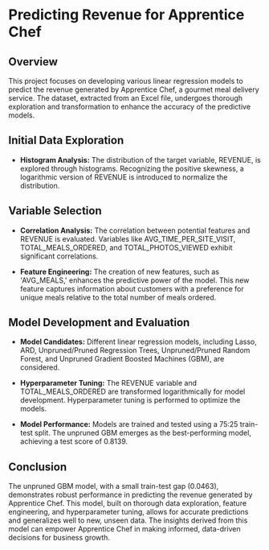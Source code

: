 # Predicting Revenue for Apprentice Chef

## Overview

This project focuses on developing various linear regression models to predict the revenue generated by Apprentice Chef, a gourmet meal delivery service. The dataset, extracted from an Excel file, undergoes thorough exploration and transformation to enhance the accuracy of the predictive models.

## Initial Data Exploration

- **Histogram Analysis:** The distribution of the target variable, REVENUE, is explored through histograms. Recognizing the positive skewness, a logarithmic version of REVENUE is introduced to normalize the distribution.

## Variable Selection

- **Correlation Analysis:** The correlation between potential features and REVENUE is evaluated. Variables like AVG_TIME_PER_SITE_VISIT, TOTAL_MEALS_ORDERED, and TOTAL_PHOTOS_VIEWED exhibit significant correlations.

- **Feature Engineering:** The creation of new features, such as 'AVG_MEALS,' enhances the predictive power of the model. This new feature captures information about customers with a preference for unique meals relative to the total number of meals ordered.

## Model Development and Evaluation

- **Model Candidates:** Different linear regression models, including Lasso, ARD, Unpruned/Pruned Regression Trees, Unpruned/Pruned Random Forest, and Unpruned Gradient Boosted Machines (GBM), are considered.

- **Hyperparameter Tuning:** The REVENUE variable and TOTAL_MEALS_ORDERED are transformed logarithmically for model development. Hyperparameter tuning is performed to optimize the models.

- **Model Performance:** Models are trained and tested using a 75:25 train-test split. The unpruned GBM emerges as the best-performing model, achieving a test score of 0.8139.

## Conclusion

The unpruned GBM model, with a small train-test gap (0.0463), demonstrates robust performance in predicting the revenue generated by Apprentice Chef. This model, built on thorough data exploration, feature engineering, and hyperparameter tuning, allows for accurate predictions and generalizes well to new, unseen data. The insights derived from this model can empower Apprentice Chef in making informed, data-driven decisions for business growth.
